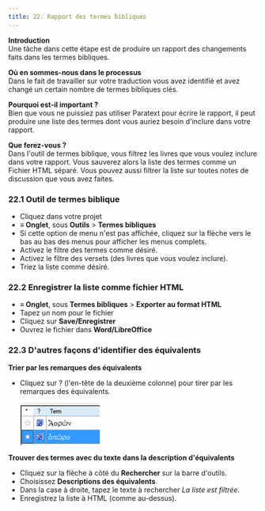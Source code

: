 ```yaml
---
title: 22. Rapport des termes bibliques
---
```

**Introduction**  
Une tâche dans cette étape est de produire un rapport des changements faits dans les termes bibliques.

**Où en sommes-nous dans le processus**   
Dans le fait de travailler sur votre traduction vous avez identifié et avez changé un certain nombre de termes bibliques clés.

**Pourquoi est-il important ?**  
Bien que vous ne puissiez pas utiliser Paratext pour écrire le rapport, il peut produire une liste des termes dont vous auriez besoin d'inclure dans votre rapport.

**Que ferez-vous ?**  
Dans l'outil de termes biblique, vous filtrez les livres que vous voulez inclure dans votre rapport. Vous sauverez alors la liste des termes comme un Fichier HTML séparé. Vous pouvez aussi filtrer la liste sur toutes notes de discussion que vous avez faites.

### 22.1 Outil de termes biblique

-   Cliquez dans votre projet
-   **≡ Onglet**, sous **Outils** \> **Termes bibliques**
-   Si cette option de menu n'est pas affichée, cliquez sur la flèche vers le bas au bas des menus pour afficher les menus complets.
-   Activez le filtre des termes comme désiré.
-   Activez le filtre des versets (des livres que vous voulez inclure).
-   Triez la liste comme désiré.

### 22.2 Enregistrer la liste comme fichier HTML

-   **≡ Onglet**, sous **Termes bibliques** \> **Exporter au format HTML**
-   Tapez un nom pour le fichier
-   Cliquez sur **Save/Enregistrer**
-   Ouvrez le fichier dans **Word/LibreOffice**

### 22.3 D'autres façons d'identifier des équivalents

**Trier par les remarques des équivalents**  
-   Cliquez sur ? (l'en-tête de la deuxième colonne) pour tirer par les remarques des équivalents.

    ![](../media/6c4f35b0e14754c7409aaccbb53f1e26.png)

**Trouver des termes avec du texte dans la description d'équivalents**  
-   Cliquez sur la flèche à côté du **Rechercher** sur la barre d'outils.
-   Choisissez **Descriptions des équivalents**
-   Dans la case à droite, tapez le texte à rechercher 
    *La liste est filtrée.*
-   Enregistrez la liste à HTML (comme au-dessus).
